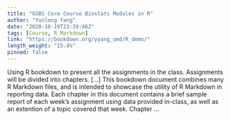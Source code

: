 ```yaml
---
title: "GSBS Core Course Biostats Modules in R"
author: "Yunlong Yang"
date: "2020-10-19T23:39:46Z"
tags: [Course, R Markdown]
link: "https://bookdown.org/yyang_umd/R_demo/"
length_weight: "15.4%"
pinned: false
---
```


Using R bookdown to present all the assignments in the class. Assignments will be divided into chapters. [...] This bookdown document combines many R Markdown files, and is intended to showcase the utility of R Markdown in reporting data. Each chapter in this document contains a brief sample report of each week’s assignment using data provided in-class, as well as an extention of a topic covered that week. Chapter ...
